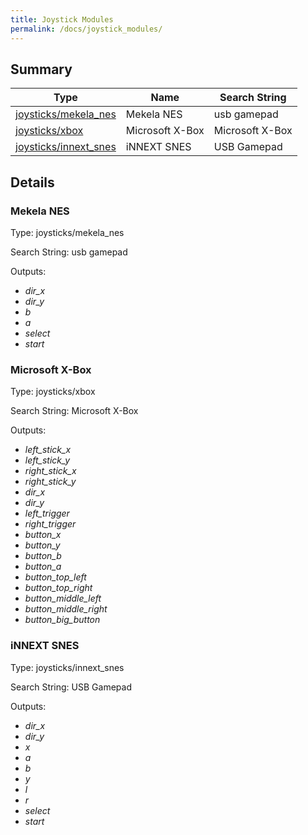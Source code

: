 ```yaml
---
title: Joystick Modules
permalink: /docs/joystick_modules/
---
```


## Summary

|Type|Name|Search String|
|----|----|-------------|
|[joysticks/mekela_nes](#usb-gamepad)|Mekela NES|usb gamepad|
|[joysticks/xbox](#microsoft-x-box)|Microsoft X-Box|Microsoft X-Box|
|[joysticks/innext_snes](#usb-gamepad)|iNNEXT SNES|USB Gamepad|

## Details


### Mekela NES

Type: joysticks/mekela_nes

Search String: usb gamepad


Outputs:
* *dir_x*
* *dir_y*
* *b*
* *a*
* *select*
* *start*

### Microsoft X-Box

Type: joysticks/xbox

Search String: Microsoft X-Box


Outputs:
* *left_stick_x*
* *left_stick_y*
* *right_stick_x*
* *right_stick_y*
* *dir_x*
* *dir_y*
* *left_trigger*
* *right_trigger*
* *button_x*
* *button_y*
* *button_b*
* *button_a*
* *button_top_left*
* *button_top_right*
* *button_middle_left*
* *button_middle_right*
* *button_big_button*

### iNNEXT SNES

Type: joysticks/innext_snes

Search String: USB Gamepad


Outputs:
* *dir_x*
* *dir_y*
* *x*
* *a*
* *b*
* *y*
* *l*
* *r*
* *select*
* *start*
